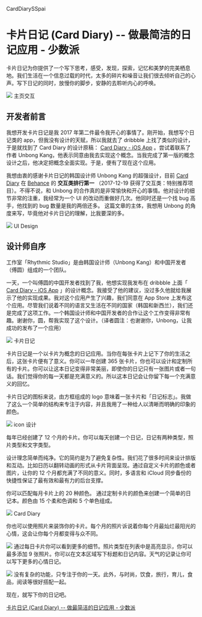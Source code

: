 CardDiarySSpai
# 卡片日记 (Card Diary) -- 做最简洁的日记应用 - 少数派
卡片日记为你提供了一个写下思考，感受，发现，探索，记忆和美梦的完美栖息地。我们生活在一个信息过载的时代，太多的碎片和噪音让我们很去倾听自己的心声。写下日记的同时，放慢你的脚步，安静的去聆听内心的呼唤。

![](CardDiarySSpai/c4faf717bdc4f68740d270013b6ef4f0.gif)
主页交互

## 开发者前言

我想开发卡片日记是我 2017 年第二件最令我开心的事情了。刚开始，我想写个日记类的 app，但我没有设计的天赋，所以我就去了 dribbble 上找了类似的设计，于是就找到了 Card Diary 的设计原稿： [Card Diary - iOS App](https://dribbble.com/shots/3998692-Card-Diary-iOS-App) 。尝试着联系了作者 Unbong Kang，他表示同意由我去实现这个概念。当我完成了第一版的概念设计之后，他决定把概念全面实现。于是，便有了现在这个应用。

我想由衷的感谢卡片日记的韩国设计师 Unbong Kang 的超强设计，目前  [Card Diary](https://www.behance.net/gallery/59120015/Card-Diary-iOS-App)  在  [Behance](https://www.behance.net/galleries/8/Interaction?tracking_source=title)  的 **交互类排行第一** （2017-12-19 获得了交互类：特别推荐项目）。不得不说，和 Unbong 的合作真的是非常愉快和开心的事情。他对设计的细节非常的注重，我经常为一个 UI 的改动而重做好几次。他同时还是一个找 bug 高手，他找到的 bug 数量是我的两倍还多。
这篇文章的主体，我想用 Unbong 的角度来写，毕竟他对卡片日记的理解，比我要深的多。

![](CardDiarySSpai/c9667c2b03602ae3ce344d37fdd80e33.png)
UI Design

## 设计师自序

工作室「Rhythmic Studio」是由韩国设计师（Unbong Kang）和中国开发者（傅圆）组成的一个团队。

一天，一个叫傅圆的中国开发者找到了我，他想实现我发布在 dribbble 上面「 [Card Diary - iOS App](https://dribbble.com/shots/3998692-Card-Diary-iOS-App) 」的设计概念。我接受了他的建议，没过多久他就给我展示了他的实现成果。我对这个应用产生了兴趣，我们同意在 App Store 上发布这个应用。尽管我们说着不同的语言又生活在不同的国家（韩国和新西兰），我们还是完成了这项工作。一个韩国设计师和中国开发者的合作让这个工作变得非常有趣。谢谢你，圆，帮我实现了这个设计。（译者圆注：也谢谢你，Unbong，让我成功的发布了一个应用）

![](CardDiarySSpai/5df539b631cb0fc5c8e3aeed07074d7b.png)
卡片日记

卡片日记是一个以卡片为概念的日记应用。当你在每张卡片上记下了你的生活之后，这张卡片便有了意义。你可以一年创建 365 张卡片，你也可以设计和定制所有的卡片。你可以让这本日记变得非常美丽，即使你的日记只有一张图片或者一句话。我们觉得你的每一天都是充满意义的。所以这本日记会让你留下每一个充满意义的回忆。

卡片日记的图标来说，由方框组成的 logo 意味着一张卡片和「日记标志」。我做了这么一个简单的结构来专注于内容，并且我用了一种给人以清晰而明确的印象的颜色。

![](CardDiarySSpai/b7d1715372425ebd5aa15185b3d3e8ad.png)
icon 设计

每年已经创建了 12 个月的卡片。你可以每天创建一个日记，日记有两种类型，照片类型和文字类型。

设计理念简单而纯净。它的简约是为了避免复杂性。我们花了很多时间来设计排版和互动。比如日历以翻转动画的形式从卡片背面呈现。通过自定义卡片的颜色或者图片，让你的 12 个月都充满了不同的意义。同时，多语言和 iCloud 同步备份的快捷性保证了最有效和最有力的后台支撑。

你可以匹配每月卡片上的 20 种颜色。 通过定制卡片的颜色来创建一个简单的日记本。颜色由 15 个柔和色调和 5 个单色组成。

![](CardDiarySSpai/5a815b6a0e4c3e55c4a2311aff67bf0a.png)
Card Diary

你也可以使用照片来装饰你的卡片。每个月的照片诉说着你每个月最灿烂最阳光的心情，这会让你每个月都变得与众不同。

![](CardDiarySSpai/f49098167014b84d1a00b64db2c46f45.png)
通过每日卡片你可以看到更多的细节。照片类型在列表中是高亮显示，你可以最多添加 9 张照片。你可以在文本区域写下标题和日记内容。天气的记录让你可以写下更多的心情日记。

![](CardDiarySSpai/d23037e95b157b2087ba3c41de53705d.png)
没有复杂的功能，只专注于你的一天。此外，与时尚，饮食，旅行，育儿，食品，阅读等很好搭配一起。

现在，就写下你的日记吧。

[卡片日记 (Card Diary) -- 做最简洁的日记应用 - 少数派](https://sspai.com/post/42384)